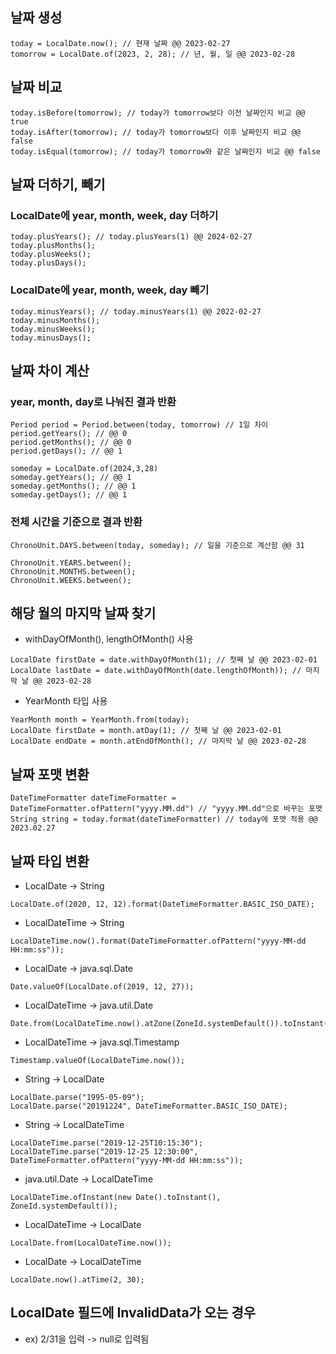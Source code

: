 ## 날짜 생성
```
today = LocalDate.now(); // 현재 날짜 @@ 2023-02-27
tomorrow = LocalDate.of(2023, 2, 28); // 년, 월, 일 @@ 2023-02-28
```

## 날짜 비교
```
today.isBefore(tomorrow); // today가 tomorrow보다 이전 날짜인지 비교 @@ true
today.isAfter(tomorrow); // today가 tomorrow보다 이후 날짜인지 비교 @@ false
today.isEqual(tomorrow); // today가 tomorrow와 같은 날짜인지 비교 @@ false

```

## 날짜 더하기, 빼기
### LocalDate에 year, month, week, day 더하기
```
today.plusYears(); // today.plusYears(1) @@ 2024-02-27
today.plusMonths();
today.plusWeeks();
today.plusDays();
```

### LocalDate에 year, month, week, day 빼기
```
today.minusYears(); // today.minusYears(1) @@ 2022-02-27
today.minusMonths();
today.minusWeeks();
today.minusDays();
```

## 날짜 차이 계산
### year, month, day로 나눠진 결과 반환
```
Period period = Period.between(today, tomorrow) // 1일 차이
period.getYears(); // @@ 0
period.getMonths(); // @@ 0
period.getDays(); // @@ 1
```
```
someday = LocalDate.of(2024,3,28)
someday.getYears(); // @@ 1
someday.getMonths(); // @@ 1
someday.getDays(); // @@ 1
```

### 전체 시간을 기준으로 결과 반환
```
ChronoUnit.DAYS.between(today, someday); // 일을 기준으로 계산함 @@ 31

ChronoUnit.YEARS.between();
ChronoUnit.MONTHS.between();
ChronoUnit.WEEKS.between();
```

## 해당 월의 마지막 날짜 찾기
* withDayOfMonth(), lengthOfMonth() 사용
```
LocalDate firstDate = date.withDayOfMonth(1); // 첫째 날 @@ 2023-02-01
LocalDate lastDate = date.withDayOfMonth(date.lengthOfMonth)); // 마지막 날 @@ 2023-02-28
```

* YearMonth 타입 사용
```
YearMonth month = YearMonth.from(today);
LocalDate firstDate = month.atDay(1); // 첫째 날 @@ 2023-02-01
LocalDate endDate = month.atEndOfMonth(); // 마지막 날 @@ 2023-02-28
```


## 날짜 포맷 변환
```
DateTimeFormatter dateTimeFormatter = DateTimeFormatter.ofPattern("yyyy.MM.dd") // "yyyy.MM.dd"으로 바꾸는 포맷
String string = today.format(dateTimeFormatter) // today에 포맷 적용 @@ 2023.02.27
```

## 날짜 타입 변환
* LocalDate -> String
```
LocalDate.of(2020, 12, 12).format(DateTimeFormatter.BASIC_ISO_DATE);
```
* LocalDateTime -> String
```
LocalDateTime.now().format(DateTimeFormatter.ofPattern("yyyy-MM-dd HH:mm:ss"));
```
* LocalDate -> java.sql.Date
```
Date.valueOf(LocalDate.of(2019, 12, 27));
```
* LocalDateTime -> java.util.Date
```
Date.from(LocalDateTime.now().atZone(ZoneId.systemDefault()).toInstant());
```
* LocalDateTime -> java.sql.Timestamp
```
Timestamp.valueOf(LocalDateTime.now());
```
* String -> LocalDate
```
LocalDate.parse("1995-05-09");
LocalDate.parse("20191224", DateTimeFormatter.BASIC_ISO_DATE); 
```
* String -> LocalDateTime
```
LocalDateTime.parse("2019-12-25T10:15:30");
LocalDateTime.parse("2019-12-25 12:30:00", DateTimeFormatter.ofPattern("yyyy-MM-dd HH:mm:ss"));
```
* java.util.Date -> LocalDateTime
```
LocalDateTime.ofInstant(new Date().toInstant(), ZoneId.systemDefault());
```
* LocalDateTime -> LocalDate
```
LocalDate.from(LocalDateTime.now());
```
* LocalDate -> LocalDateTime
```
LocalDate.now().atTime(2, 30);
```

## LocalDate 필드에 InvalidData가 오는 경우
* ex) 2/31을 입력 -> null로 입력됨
